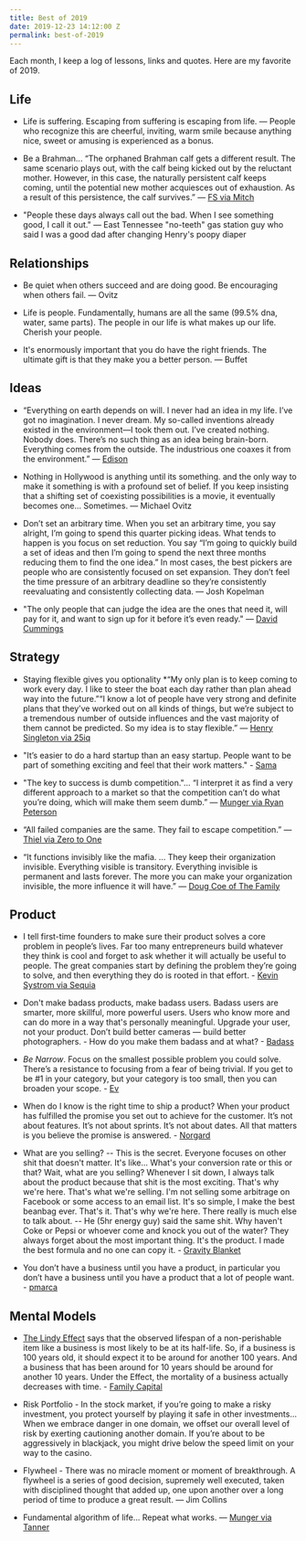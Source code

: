 ```yaml
---
title: Best of 2019
date: 2019-12-23 14:12:00 Z
permalink: best-of-2019
---
```


Each month, I keep a log of lessons, links and quotes. Here are my favorite of 2019. 

## Life

* Life is suffering. Escaping from suffering is escaping from life. — People who recognize this are cheerful, inviting, warm smile because anything nice, sweet or amusing is experienced as a bonus.

* Be a Brahman... “The orphaned Brahman calf gets a different result. The same scenario plays out, with the calf being kicked out by the reluctant mother. However, in this case, the naturally persistent calf keeps coming, until the potential new mother acquiesces out of exhaustion. As a result of this persistence, the calf survives.” — [FS via Mitch](https://fs.blog/2019/03/adversity/)

* "People these days always call out the bad. When I see something good, I call it out." — East Tennessee "no-teeth" gas station guy who said I was a good dad after changing Henry's poopy diaper

## Relationships

* Be quiet when others succeed and are doing good. Be encouraging when others fail. — Ovitz

* Life is people. Fundamentally, humans are all the same (99.5% dna, water, same parts). The people in our life is what makes up our life. Cherish your people.

* It's enormously important that you do have the right friends. The ultimate gift is that they make you a better person. — Buffet

## Ideas

* “Everything on earth depends on will. I never had an idea in my life. I’ve got no imagination. I never dream. My so-called inventions already existed in the environment—I took them out. I’ve created nothing. Nobody does. There’s no such thing as an idea being brain-born. Everything comes from the outside. The industrious one coaxes it from the environment.” — [Edison](https://www.theatlantic.com/magazine/archive/2019/11/edmund-morris-edison/598357/)

* Nothing in Hollywood is anything until its something. and the only way to make it something is with a profound set of belief. If you keep insisting that a shifting set of coexisting possibilities is a movie, it eventually becomes one... Sometimes. — Michael Ovitz

* Don’t set an arbitrary time. When you set an arbitrary time, you say alright, I’m going to spend this quarter picking ideas. What tends to happen is you focus on set reduction. You say “I’m going to quickly build a set of ideas and then I’m going to spend the next three months reducing them to find the one idea.” In most cases, the best pickers are people who are consistently focused on set expansion. They don’t feel the time pressure of an arbitrary deadline so they’re consistently reevaluating and consistently collecting data. — Josh Kopelman

* "The only people that can judge the idea are the ones that need it, will pay for it, and want to sign up for it before it’s even ready." — [David Cummings](https://davidcummings.org/2019/01/19/avoid-judging-an-entrepreneurs-idea/)

## Strategy

* Staying flexible gives you optionality \*“My only plan is to keep coming to work every day. I like to steer the boat each day rather than plan ahead way into the future.”“I know a lot of people have very strong and definite plans that they’ve worked out on all kinds of things, but we’re subject to a tremendous number of outside influences and the vast majority of them cannot be predicted. So my idea is to stay flexible.” — [Henry Singleton via 25iq](https://25iq.com/2014/11/08/a-dozen-things-ive-learned-from-henry-singleton-about-value-investing-venture-capital/)

* "It’s easier to do a hard startup than an easy startup. People want to be part of something exciting and feel that their work matters." - [Sama](http://blog.samaltman.com/how-to-be-successful)

* "The key to success is dumb competition."... “I interpret it as find a very different approach to a market so that the competition can’t do what you’re doing, which will make them seem dumb.” — [Munger via Ryan Peterson](https://twitter.com/typesfast/status/1152257483940831232)

* “All failed companies are the same. They fail to escape competition.” — [Thiel via Zero to One](https://www.amazon.com/Zero-One-Notes-Startups-Future/dp/0804139296)

* “It functions invisibly like the mafia. … They keep their organization invisible. Everything visible is transitory. Everything invisible is permanent and lasts forever. The more you can make your organization invisible, the more influence it will have.” — [Doug Coe of The Family](https://www.npr.org/templates/story/story.php?storyId=120746516)

## Product

* I tell first-time founders to make sure their product solves a core problem in people’s lives. Far too many entrepreneurs build whatever they think is cool and forget to ask whether it will actually be useful to people. The great companies start by defining the problem they’re going to solve, and then everything they do is rooted in that effort. - [Kevin Systrom via Sequia](https://www.sequoiacap.com/newsletter/2019-09-10-kevin-systrom)

* Don't make badass products, make badass users. Badass users are smarter, more skillful, more powerful users. Users who know more and can do more in a way that's personally meaningful. Upgrade your user, not your product. Don’t build better cameras — build better photographers. - How do you make them badass and at what? - [Badass](https://www.amazon.com/Badass-Making-Awesome-Kathy-Sierra/dp/1491919019/ref=sr_1_1?crid=6TIH85CUFCZP&keywords=making\+users\+awesome&qid=1576874913&sprefix=making\+users\+a%2Caps%2C149&sr=8-1)

* *Be Narrow*. Focus on the smallest possible problem you could solve. There’s a resistance to focusing from a fear of being trivial. If you get to be #1 in your category, but your category is too small, then you can broaden your scope. - [Ev](https://kevin.lexblog.com/2005/11/29/ten-rules-for-web-startups-evan-williams/)

* When do I know is the right time to ship a product? When your product has fulfilled the promise you set out to achieve for the customer. It’s not about features. It’s not about sprints. It’s not about dates. All that matters is you believe the promise is answered. - [Norgard](https://twitter.com/BrianNorgard/status/1179800572922228741)

* What are you selling? -- This is the secret. Everyone focuses on other shit that doesn't matter. It's like... What's your conversion rate or this or that? Wait, what are you selling? Whenever I sit down, I always talk about the product because that shit is the most exciting. That's why we're here. That's what we're selling. I'm not selling some arbitrage on Facebook or some access to an email list. It's so simple, I make the best beanbag ever. That's it. That's why we're here. There really is much else to talk about. -- He (5hr energy guy) said the same shit. Why haven't Coke or Pepsi or whoever come and knock you out of the water? They always forget about the most important thing. It's the product. I made the best formula and no one can copy it. - [Gravity Blanket](https://open.spotify.com/episode/5tYveoMc8e4iJSdPCZn34a?context=spotify%3Acollection%3Apodcasts%3Adownloads&si=5icbVk7QSIWz30aOdDmLNw)

* You don’t have a business until you have a product, in particular you don’t have a business until you have a product that a lot of people want. - [pmarca](https://www.youtube.com/watch?v=zfOsP3PmI1U)

## Mental Models

* [The Lindy Effect](https://jaymehoffman.com/mental-models/lindy-effect) says that the observed lifespan of a non-perishable item like a business is most likely to be at its half-life. So, if a business is 100 years old, it should expect it to be around for another 100 years. And a business that has been around for 10 years should be around for another 10 years. Under the Effect, the mortality of a business actually decreases with time. - [Family Capital](https://www.famcap.com/2017/03/2017-3-16-viewpoint-family-businesses-and-the-lindy-effect/)

* Risk Portfolio - In the stock market, if you’re going to make a risky investment, you protect yourself by playing it safe in other investments… When we embrace danger in one domain, we offset our overall level of risk by exerting cautioning another domain. If you’re about to be aggressively in blackjack, you might drive below the speed limit on your way to the casino.

* Flywheel - There was no miracle moment or moment of breakthrough. A flywheel is a series of good decision, supremely well executed, taken with disciplined thought that added up, one upon another over a long period of time to produce a great result. — Jim Collins

* Fundamental algorithm of life... Repeat what works. — [Munger via Tanner](https://twitter.com/T_Potz/status/1206096401555283968)